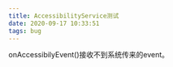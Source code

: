 ```yaml
---
title: AccessibilityService测试
date: 2020-09-17 10:33:51
tags: bug
---
```


onAccessibilyEvent()接收不到系统传来的event。